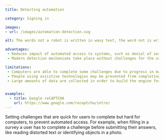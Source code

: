 ```yaml
---
title: Detecting automation

category: Signing in

images:
- url: /images/automation-detection.svg

alt: The words not a robot is written in wavy text, the word not is written underneath in regular text.

advantages:
 - Reduces impact of automated access to systems, such as denial of service or spam
 - Modern detection mechanisms take place without challenges for the user to complete

limitations:
 - Computers are able to complete some challenges due to progress in machine learning or the feasibility of building click-farms
 - People using assistive technologies may be prevented from completing challenges
 - Large amounts of data are collected in order to build the engine for detecting  automated access


examples:
  - title: Google reCAPTCHA
    url: https://www.google.com/recaptcha/intro/
---
```


Setting challenges that are quick for users to complete but hard for computers, to prevent automated access. For example, when filling in a survey a user has to complete a challenge before submitting their answers, like reading distorted text or identifying objects in a photo.
